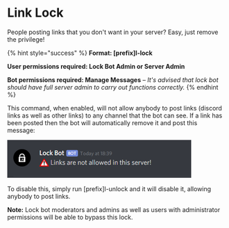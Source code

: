 # Link Lock

People posting links that you don't want in your server? Easy, just remove the privilege!

{% hint style="success" %}
**Format: \[prefix\]I-lock**

**User permissions required: Lock Bot Admin or Server Admin**

**Bot permissions required: Manage Messages** – _It's advised that lock bot should have full server admin to carry out functions correctly._
{% endhint %}

 This command, when enabled, will not allow anybody to post links \(discord links as well as other links\) to any channel that the bot can see. If a link has been posted then the bot will automatically remove it and post this message:

![](../.gitbook/assets/image%20%283%29.png)

To disable this, simply run \[prefix\]l-unlock and it will disable it, allowing anybody to post links.

**Note:** Lock bot moderators and admins as well as users with administrator permissions will be able to bypass this lock.

